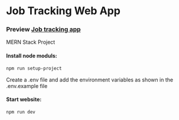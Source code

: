 # Job Tracking Web App

### Preview [Job tracking app](https://job-tracking-app-mk0s.onrender.com)

MERN Stack Project

#### Install node moduls:

```sh
npm run setup-project
```

Create a .env file and add the environment variables as shown in the .env.example file

#### Start website:

```sh
npm run dev
```
